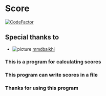 # Score

[![CodeFactor](https://www.codefactor.io/repository/github/mdk1384/score/badge)](https://www.codefactor.io/repository/github/mdk1384/score)

## Special thanks to

- ![picture](https://avatars.githubusercontent.com/komeilparseh?size=25)
[mmdbalkhi](https://github.com/KomeilParseh)

### This is a program for calculating scores

### This program can write scores in a file

### Thanks for using this program
